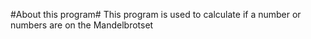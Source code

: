 #About this program#
This program is used to calculate if a number or numbers are on the Mandelbrotset

